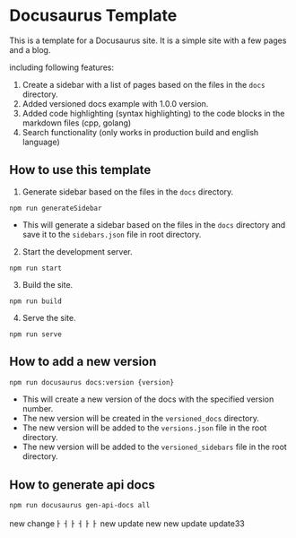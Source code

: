 # Docusaurus Template

This is a template for a Docusaurus site. It is a simple site with a few pages and a blog.

including following features:

1. Create a sidebar with a list of pages based on the files in the `docs` directory.
2. Added versioned docs example with 1.0.0 version.
3. Added code highlighting (syntax highlighting) to the code blocks in the markdown files (cpp, golang)
4. Search functionality (only works in production build and english language)


## How to use this template

1. Generate sidebar based on the files in the `docs` directory.
```
npm run generateSidebar
```
- This will generate a sidebar based on the files in the `docs` directory and save it to the `sidebars.json` file in  root directory.

2. Start the development server.
```
npm run start
```

3. Build the site.
```
npm run build
```

4. Serve the site.
```
npm run serve
```

## How to add a new version

```bash
npm run docusaurus docs:version {version}
```

- This will create a new version of the docs with the specified version number.
- The new version will be created in the `versioned_docs` directory.
- The new version will be added to the `versions.json` file in the root directory.
- The new version will be added to the `versioned_sidebars` file in the root directory.

## How to generate api docs

```bash
npm run docusaurus gen-api-docs all
```

new changeㅏㅓㅏㅓㅏㅏ
new update
new new update
update33
